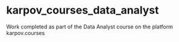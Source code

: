 # karpov_courses_data_analyst
Work completed as part of the Data Analyst course on the platform karpov.courses
